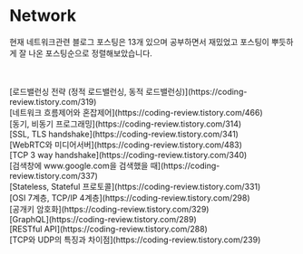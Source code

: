 # Network

현재 네트워크관련 블로그 포스팅은 13개 있으며 공부하면서 재밌었고 포스팅이 뿌듯하게 잘 나온 포스팅순으로 정렬해보았습니다. 

<br>
<br>
[로드밸런싱 전략 (정적 로드밸런싱, 동적 로드밸런싱)](https://coding-review.tistory.com/319)<br>
[네트워크 흐름제어와 혼잡제어](https://coding-review.tistory.com/466)<br>
[동기, 비동기 프로그래밍](https://coding-review.tistory.com/314)<br>
[SSL, TLS handshake](https://coding-review.tistory.com/341)<br>
[WebRTC와 미디어서버](https://coding-review.tistory.com/483)<br>
[TCP 3 way handshake](https://coding-review.tistory.com/340)<br>
[검색창에 www.google.com을 검색했을 때](https://coding-review.tistory.com/337)<br>
[Stateless, Stateful 프로토콜](https://coding-review.tistory.com/331)<br>
[OSI 7계층, TCP/IP 4계층](https://coding-review.tistory.com/298)<br>
[공개키 암호화](https://coding-review.tistory.com/329)<br>
[GraphQL](https://coding-review.tistory.com/289)<br>
[RESTful API](https://coding-review.tistory.com/288)<br>
[TCP와 UDP의 특징과 차이점](https://coding-review.tistory.com/239)<br>
